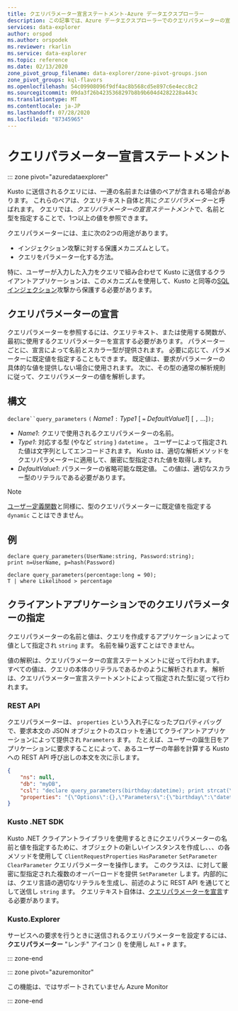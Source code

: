 ```yaml
---
title: クエリパラメーター宣言ステートメント-Azure データエクスプローラー
description: この記事では、Azure データエクスプローラーでのクエリパラメーターの宣言ステートメントについて説明します。
services: data-explorer
author: orspod
ms.author: orspodek
ms.reviewer: rkarlin
ms.service: data-explorer
ms.topic: reference
ms.date: 02/13/2020
zone_pivot_group_filename: data-explorer/zone-pivot-groups.json
zone_pivot_groups: kql-flavors
ms.openlocfilehash: 54c09908096f9df4ac8b568cd5e897c6e4ecc8c2
ms.sourcegitcommit: 09da3f26b4235368297b8b9b604d4282228a443c
ms.translationtype: MT
ms.contentlocale: ja-JP
ms.lasthandoff: 07/28/2020
ms.locfileid: "87345965"
---
```

# <a name="query-parameters-declaration-statement"></a>クエリパラメーター宣言ステートメント

::: zone pivot="azuredataexplorer"

Kusto に送信されるクエリには、一連の名前または値のペアが含まれる場合があります。 これらのペアは、クエリテキスト自体と共に*クエリパラメーター*と呼ばれます。 クエリでは、*クエリパラメーターの宣言ステートメント*で、名前と型を指定することで、1つ以上の値を参照できます。

クエリパラメーターには、主に次の2つの用途があります。

* インジェクション攻撃に対する保護メカニズムとして。
* クエリをパラメーター化する方法。

特に、ユーザーが入力した入力をクエリで組み合わせて Kusto に送信するクライアントアプリケーションは、このメカニズムを使用して、Kusto と同等の[SQL インジェクション](https://en.wikipedia.org/wiki/SQL_injection)攻撃から保護する必要があります。

## <a name="declaring-query-parameters"></a>クエリパラメーターの宣言

クエリパラメーターを参照するには、クエリテキスト、または使用する関数が、最初に使用するクエリパラメーターを宣言する必要があります。 パラメーターごとに、宣言によって名前とスカラー型が提供されます。 必要に応じて、パラメーターに既定値を指定することもできます。 既定値は、要求がパラメーターの具体的な値を提供しない場合に使用されます。 次に、その型の通常の解析規則に従って、クエリパラメーターの値を解析します。

## <a name="syntax"></a>構文

`declare``query_parameters` `(` *Name1* `:` *Type1* [ `=` *DefaultValue1*] [ `,` ...]`);`

* *Name1*: クエリで使用されるクエリパラメーターの名前。
* *Type1*: 対応する型 (やなど `string` ) `datetime` 。
  ユーザーによって指定された値は文字列としてエンコードされます。 Kusto は、適切な解析メソッドをクエリパラメーターに適用して、厳密に型指定された値を取得します。
* *DefaultValue1*: パラメーターの省略可能な既定値。 この値は、適切なスカラー型のリテラルである必要があります。

> [!NOTE]
> [ユーザー定義関数](functions/user-defined-functions.md)と同様に、型のクエリパラメーターに既定値を指定する `dynamic` ことはできません。

## <a name="examples"></a>例

```kusto
declare query_parameters(UserName:string, Password:string);
print n=UserName, p=hash(Password)
```

```kusto
declare query_parameters(percentage:long = 90);
T | where Likelihood > percentage
```

## <a name="specifying-query-parameters-in-a-client-application"></a>クライアントアプリケーションでのクエリパラメーターの指定

クエリパラメーターの名前と値は、クエリを作成するアプリケーションによって値として指定され `string` ます。 名前を繰り返すことはできません。

値の解釈は、クエリパラメーターの宣言ステートメントに従って行われます。 すべての値は、クエリの本体のリテラルであるかのように解析されます。 解析は、クエリパラメーター宣言ステートメントによって指定された型に従って行われます。

### <a name="rest-api"></a>REST API

クエリパラメーターは、 `properties` という入れ子になったプロパティバッグで、要求本文の JSON オブジェクトのスロットを通じてクライアントアプリケーションによって提供され `Parameters` ます。 たとえば、ユーザーの誕生日をアプリケーションに要求することによって、あるユーザーの年齢を計算する Kusto への REST API 呼び出しの本文を次に示します。

``` json
{
    "ns": null,
    "db": "myDB",
    "csl": "declare query_parameters(birthday:datetime); print strcat(\"Your age is: \", tostring(now() - birthday))",
    "properties": "{\"Options\":{},\"Parameters\":{\"birthday\":\"datetime(1970-05-11)\",\"courses\":\"dynamic(['Java', 'C++'])\"}}"
}
```

### <a name="kusto-net-sdk"></a>Kusto .NET SDK

Kusto .NET クライアントライブラリを使用するときにクエリパラメーターの名前と値を指定するために、オブジェクトの新しいインスタンスを作成し、、、の各メソッドを使用して `ClientRequestProperties` `HasParameter` `SetParameter` `ClearParameter` クエリパラメーターを操作します。 このクラスは、に対して厳密に型指定された複数のオーバーロードを提供 `SetParameter` します。内部的には、クエリ言語の適切なリテラルを生成し、前述のように REST API を通じてとして送信し `string` ます。 クエリテキスト自体は、[クエリパラメーターを宣言](#declaring-query-parameters)する必要があります。

### <a name="kustoexplorer"></a>Kusto.Explorer

サービスへの要求を行うときに送信されるクエリパラメーターを設定するには、**クエリパラメーター** "レンチ" アイコン () を使用し `ALT`  +  `P` ます。

::: zone-end

::: zone pivot="azuremonitor"

この機能は、ではサポートされていません Azure Monitor

::: zone-end

